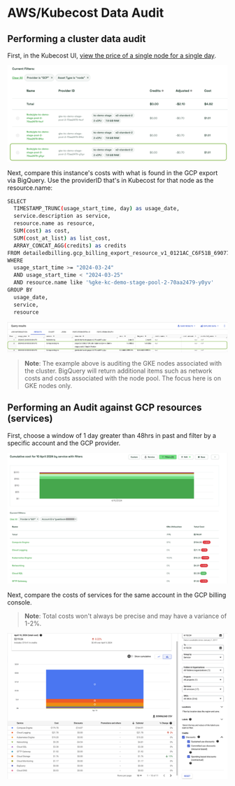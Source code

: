 # AWS/Kubecost Data Audit

## Performing a cluster data audit

First, in the Kubecost UI, [view the price of a single node for a single day](./).

![Node cost details](../../images/data-auditing/gcp-kubecost-gke-asset.png)

Next, compare this instance's costs with what is found in the GCP export via BigQuery. Use the providerID that's in Kubecost for that node as the resource.name:

```bash
SELECT
  TIMESTAMP_TRUNC(usage_start_time, day) as usage_date, 
  service.description as service,
  resource.name as resource,
  SUM(cost) as cost,
  SUM(cost_at_list) as list_cost,
  ARRAY_CONCAT_AGG(credits) as credits
FROM detailedbilling.gcp_billing_export_resource_v1_0121AC_C6F51B_690771
WHERE 
  usage_start_time >= "2024-03-24" 
  AND usage_start_time < "2024-03-25"
  AND resource.name like '%gke-kc-demo-stage-pool-2-70aa2479-y0yv'
GROUP BY
  usage_date,
  service,
  resource
```

![BigQuery Output](../../images/data-auditing/dataaudit-gcp-bigquery-output.png)



> **Note**: The example above is auditing the GKE nodes associated with the cluster. BigQuery will return additional items such as network costs and costs associated with the node pool. The focus here is on GKE nodes only.

## Performing an Audit against GCP resources (services)

First, choose a window of 1 day greater than 48hrs in past and filter by a specific account and the GCP provider.

![Aggregated by service. Filtered by Provider and Account.](../../images/data-auditing/kubecost-gcp-services.png)


Next, compare the costs of services for the same account in the GCP billing console.

> **Note**: Total costs won't always be precise and may have a variance of 1-2%.

![GCP Billing Console](../../images/data-auditing/dataaudit-gcp-console.png)
